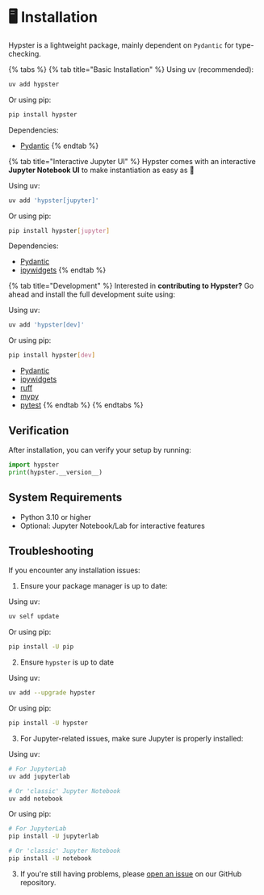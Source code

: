 # 🖥️ Installation

Hypster is a lightweight package, mainly dependent on `Pydantic` for type-checking.

{% tabs %}
{% tab title="Basic Installation" %}
Using uv (recommended):
```bash
uv add hypster
```

Or using pip:
```bash
pip install hypster
```

Dependencies:

* [Pydantic](https://github.com/pydantic/pydantic)
{% endtab %}

{% tab title="Interactive Jupyter UI" %}
Hypster comes with an interactive **Jupyter Notebook UI** to make instantiation as easy as :pie:

Using uv:
```bash
uv add 'hypster[jupyter]'
```

Or using pip:
```bash
pip install hypster[jupyter]
```

Dependencies:

* [Pydantic](https://github.com/pydantic/pydantic)
* [ipywidgets](https://github.com/jupyter-widgets/ipywidgets)
{% endtab %}

{% tab title="Development" %}
Interested in **contributing to Hypster?** Go ahead and install the full development suite using:

Using uv:
```bash
uv add 'hypster[dev]'
```

Or using pip:
```bash
pip install hypster[dev]
```

* [Pydantic](https://github.com/pydantic/pydantic)
* [ipywidgets](https://github.com/jupyter-widgets/ipywidgets)
* [ruff](https://github.com/astral-sh/ruff)
* [mypy](https://github.com/python/mypy)
* [pytest](https://github.com/pytest-dev/pytest)
{% endtab %}
{% endtabs %}

## Verification

After installation, you can verify your setup by running:

```python
import hypster
print(hypster.__version__)
```

## System Requirements

* Python 3.10 or higher
* Optional: Jupyter Notebook/Lab for interactive features

## Troubleshooting

If you encounter any installation issues:

1. Ensure your package manager is up to date:

Using uv:
```bash
uv self update
```

Or using pip:
```bash
pip install -U pip
```

2. Ensure `hypster` is up to date

Using uv:
```bash
uv add --upgrade hypster
```

Or using pip:
```bash
pip install -U hypster
```

3. For Jupyter-related issues, make sure Jupyter is properly installed:

Using uv:
```bash
# For JupyterLab
uv add jupyterlab

# Or 'classic' Jupyter Notebook
uv add notebook
```

Or using pip:
```bash
# For JupyterLab
pip install -U jupyterlab

# Or 'classic' Jupyter Notebook
pip install -U notebook
```

3. If you're still having problems, please [open an issue](https://github.com/gilad-rubin/hypster/issues) on our GitHub repository.
